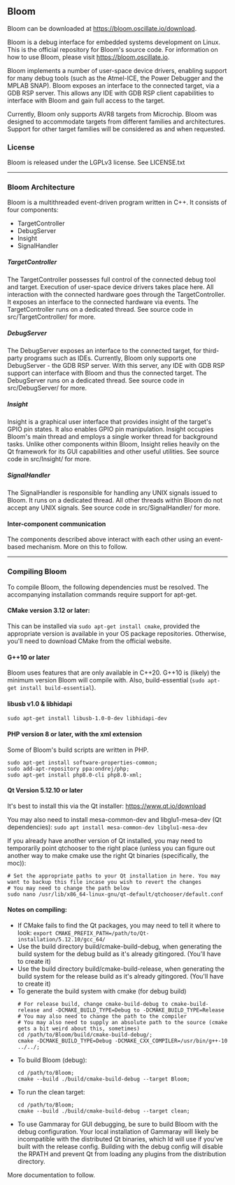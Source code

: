 ## Bloom

Bloom can be downloaded at https://bloom.oscillate.io/download.

Bloom is a debug interface for embedded systems development on Linux. This is the official repository for Bloom's 
source code. For information on how to use Bloom, please visit https://bloom.oscillate.io.

Bloom implements a number of user-space device drivers, enabling support for many debug tools (such as the Atmel-ICE, 
the Power Debugger and the MPLAB SNAP). Bloom exposes an interface to the connected target, via a GDB 
RSP server. This allows any IDE with GDB RSP client capabilities to interface with Bloom and gain full
access to the target.

Currently, Bloom only supports AVR8 targets from Microchip. Bloom was designed to accommodate targets from different 
families and architectures. Support for other target families will be considered as and when requested.

### License
Bloom is released under the LGPLv3 license. See LICENSE.txt

---

### Bloom Architecture

Bloom is a multithreaded event-driven program written in C++. It consists of four components:

- TargetController
- DebugServer
- Insight
- SignalHandler

##### TargetController
The TargetController possesses full control of the connected debug tool and target. Execution of user-space 
device drivers takes place here. All interaction with the connected hardware goes through the TargetController.
It exposes an interface to the connected hardware via events. The TargetController runs on a dedicated thread.
See source code in src/TargetController/ for more.

##### DebugServer
The DebugServer exposes an interface to the connected target, for third-party programs such as IDEs. Currently, Bloom
only supports one DebugServer - the GDB RSP server. With this server, any IDE with GDB RSP support can interface with
Bloom and thus the connected target. The DebugServer runs on a dedicated thread.
See source code in src/DebugServer/ for more.

##### Insight
Insight is a graphical user interface that provides insight of the target's GPIO pin states. It also enables GPIO
pin manipulation. Insight occupies Bloom's main thread and employs a single worker thread for background tasks. 
Unlike other components within Bloom, Insight relies heavily on the Qt framework for its GUI capabilities and 
other useful utilities.
See source code in src/Insight/ for more.

##### SignalHandler
The SignalHandler is responsible for handling any UNIX signals issued to Bloom. It runs on a dedicated thread. All
other threads within Bloom do not accept any UNIX signals.
See source code in src/SignalHandler/ for more.

#### Inter-component communication
The components described above interact with each other using an event-based mechanism. More on this to follow.

---

### Compiling Bloom
To compile Bloom, the following dependencies must be resolved. The accompanying installation commands require support 
for apt-get.

#### CMake version 3.12 or later:
This can be installed via `sudo apt-get install cmake`, provided the appropriate version is available in your OS package
repositories. Otherwise, you'll need to download CMake from the official website.

#### G++10 or later
Bloom uses features that are only available in C++20. G++10 is (likely) the minimum version Bloom will compile with.
Also, build-essential (`sudo apt-get install build-essential`).

#### libusb v1.0 & libhidapi
`sudo apt-get install libusb-1.0-0-dev libhidapi-dev`

#### PHP version 8 or later, with the xml extension
Some of Bloom's build scripts are written in PHP.

```
sudo apt-get install software-properties-common;
sudo add-apt-repository ppa:ondrej/php;
sudo apt-get install php8.0-cli php8.0-xml;
```

#### Qt Version 5.12.10 or later
It's best to install this via the Qt installer: https://www.qt.io/download

You may also need to install mesa-common-dev and libglu1-mesa-dev (Qt dependencies):
`sudo apt install mesa-common-dev libglu1-mesa-dev`

If you already have another version of Qt installed, you may need to temporarily point qtchooser to the right place
(unless you can figure out another way to make cmake use the right Qt binaries (specifically, the moc)):
```
# Set the appropriate paths to your Qt installation in here. You may want to backup this file incase you wish to revert the changes
# You may need to change the path below
sudo nano /usr/lib/x86_64-linux-gnu/qt-default/qtchooser/default.conf
```

#### Notes on compiling:

- If CMake fails to find the Qt packages, you may need to tell it where to look:
`export CMAKE_PREFIX_PATH=/path/to/Qt-installation/5.12.10/gcc_64/`
- Use the build directory build/cmake-build-debug, when generating the build system for the debug build as it's already 
  gitingored. (You'll have to create it)
- Use the build directory build/cmake-build-release, when generating the build system for the release build as it's 
  already gitingored. (You'll have to create it)
- To generate the build system with cmake (for debug build)
  ```
  # For release build, change cmake-build-debug to cmake-build-release and -DCMAKE_BUILD_TYPE=Debug to -DCMAKE_BUILD_TYPE=Release
  # You may also need to change the path to the compiler
  # You may also need to supply an absolute path to the source (cmake gets a bit weird about this, sometimes)
  cd /path/to/Bloom/build/cmake-build-debug/;
  cmake -DCMAKE_BUILD_TYPE=Debug -DCMAKE_CXX_COMPILER=/usr/bin/g++-10 ../../;
  ```
- To build Bloom (debug):
  ```
  cd /path/to/Bloom;
  cmake --build ./build/cmake-build-debug --target Bloom;
  ```
- To run the clean target:
  ```
  cd /path/to/Bloom;
  cmake --build ./build/cmake-build-debug --target clean;
  ```
- To use Gammaray for GUI debugging, be sure to build Bloom with the debug configuration. Your local installation of
  Gammaray will likely be incompatible with the distributed Qt binaries, which ld will use if you've built with the
  release config. Building with the debug config will disable the RPATH and prevent Qt from loading any plugins from 
  the distribution directory.

More documentation to follow.

